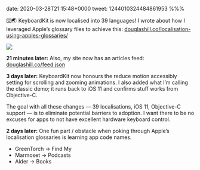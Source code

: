 date: 2020-03-28T21:15:48+0000
tweet: 1244010324484861953
%%%

⌨️🌏 KeyboardKit is now localised into 39 languages! I wrote about how I leveraged Apple’s glossary files to achieve this: [douglashill.co/localisation-using-apples-glossaries/](https://douglashill.co/localisation-using-apples-glossaries/)

![](EUOcyusXsAMzK8P.jpg)

**21 minutes later:** Also, my site now has an articles feed: [douglashill.co/feed.json](https://douglashill.co/feed.json)

**3 days later:** KeyboardKit now honours the reduce motion accessibly setting for scrolling and zooming animations. I also added what I’m calling the classic demo; it runs back to iOS 11 and confirms stuff works from Objective-C.

The goal with all these changes — 39 localisations, iOS 11, Objective-C support — is to eliminate potential barriers to adoption. I want there to be no excuses for apps to not have excellent hardware keyboard control.

**2 days later:** One fun part / obstacle when poking through Apple’s localisation glossaries is learning app code names.

- GreenTorch -&gt; Find My
- Marmoset -&gt; Podcasts
- Alder -&gt; Books

